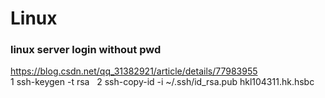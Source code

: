 # Linux  
### linux server login without pwd  
https://blog.csdn.net/qq_31382921/article/details/77983955  
1 ssh-keygen -t rsa   
2 ssh-copy-id -i ~/.ssh/id_rsa.pub hkl104311.hk.hsbc  
